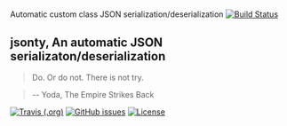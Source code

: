 # 
Automatic custom class JSON serialization/deserialization [![Build Status](https://travis-ci.com/AlbertFX91/jsonty.svg?branch=master)](https://travis-ci.com/AlbertFX91/jsonty)

## jsonty, An automatic JSON serializaton/deserialization

> Do. Or do not.
There is not try.

> -- Yoda, The Empire Strikes Back<br>

[![Travis (.org)](https://img.shields.io/travis/AlbertFX91/jsonty)](https://img.shields.io/travis/AlbertFX91/jsonty)
[![GitHub issues](https://img.shields.io/github/issues-raw/AlbertFX91/jsonty)](https://github.com/AlbertFX91/jsonty/issues)
[![License](https://img.shields.io/github/license/AlbertFX91/jsonty)](LICENSE)